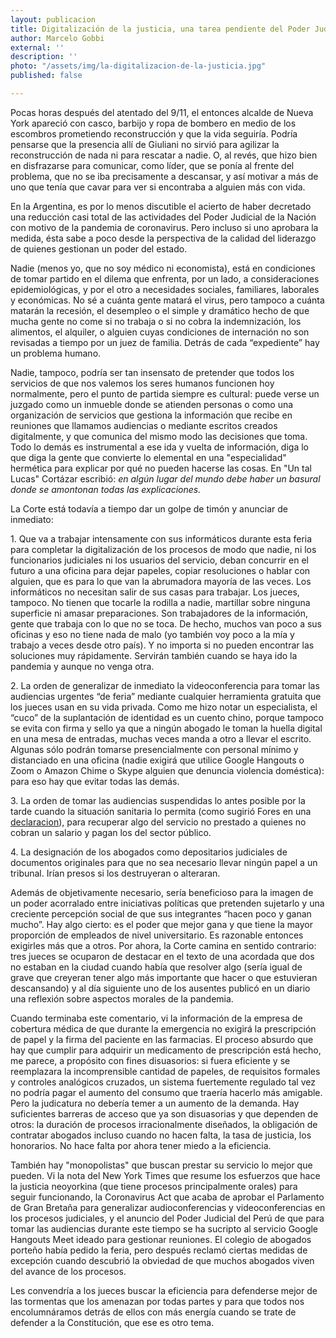 ```yaml
---
layout: publicacion
title: Digitalización de la justicia, una tarea pendiente del Poder Judicial
author: Marcelo Gobbi
external: ''
description: ''
photo: "/assets/img/la-digitalizacion-de-la-justicia.jpg"
published: false

---
```

Pocas horas después del atentado del 9/11, el entonces alcalde de Nueva York apareció con casco, barbijo y ropa de bombero en medio de los escombros prometiendo reconstrucción y que la vida seguiría. Podría pensarse que la presencia allí de Giuliani no sirvió para agilizar la reconstrucción de nada ni para rescatar a nadie. O, al revés, que hizo bien en disfrazarse para comunicar, como líder, que se ponía al frente del problema, que no se iba precisamente a descansar, y así motivar a más de uno que tenía que cavar para ver si encontraba a alguien más con vida.

En la Argentina, es por lo menos discutible el acierto de haber decretado una reducción casi total de las actividades del Poder Judicial de la Nación con motivo de la pandemia de coronavirus. Pero incluso si uno aprobara la medida, ésta sabe a poco desde la perspectiva de la calidad del liderazgo de quienes gestionan un poder del estado.

Nadie (menos yo, que no soy médico ni economista), está en condiciones de tomar partido en el dilema que enfrenta, por un lado, a consideraciones epidemiológicas, y por el otro a necesidades sociales, familiares, laborales y económicas. No sé a cuánta gente matará el virus, pero tampoco a cuánta matarán la recesión, el desempleo o el simple y dramático hecho de que mucha gente no come si no trabaja o si no cobra la indemnización, los alimentos, el alquiler, o alguien cuyas condiciones de internación no son revisadas a tiempo por un juez de familia. Detrás de cada “expediente” hay un problema humano.

Nadie, tampoco, podría ser tan insensato de pretender que todos los servicios de que nos valemos los seres humanos funcionen hoy normalmente, pero el punto de partida siempre es cultural: puede verse un juzgado como un inmueble donde se atienden personas o como una organización de servicios que gestiona la información que recibe en reuniones que llamamos audiencias o mediante escritos creados digitalmente, y que comunica del mismo modo las decisiones que toma. Todo lo demás es instrumental a ese ida y vuelta de información, diga lo que diga la gente que convierte lo elemental en una "especialidad" hermética para explicar por qué no pueden hacerse las cosas. En "Un tal Lucas" Cortázar escribió: _en algún lugar del mundo debe haber un basural donde se amontonan todas las explicaciones._

La Corte está todavía a tiempo dar un golpe de timón y anunciar de inmediato:

1\. Que va a trabajar intensamente con sus informáticos durante esta feria para completar la digitalización de los procesos de modo que nadie, ni los funcionarios judiciales ni los usuarios del servicio, deban concurrir en el futuro a una oficina para dejar papeles, copiar resoluciones o hablar con alguien, que es para lo que van la abrumadora mayoría de las veces. Los informáticos no necesitan salir de sus casas para trabajar. Los jueces, tampoco. No tienen que tocarle la rodilla a nadie, martillar sobre ninguna superficie ni amasar preparaciones. Son trabajadores de la información, gente que trabaja con lo que no se toca. De hecho, muchos van poco a sus oficinas y eso no tiene nada de malo (yo también voy poco a la mía y trabajo a veces desde otro país). Y no importa si no pueden encontrar las soluciones muy rápidamente. Servirán también cuando se haya ido la pandemia y aunque no venga otra.

2\. La orden de generalizar de inmediato la videoconferencia para tomar las audiencias urgentes “de feria” mediante cualquier herramienta gratuita que los jueces usan en su vida privada. Como me hizo notar un especialista, el “cuco” de la suplantación de identidad es un cuento chino, porque tampoco se evita con firma y sello ya que a ningún abogado le toman la huella digital en una mesa de entradas, muchas veces manda a otro a llevar el escrito. Algunas sólo podrán tomarse presencialmente con personal mínimo y distanciado en una oficina (nadie exigirá que utilice Google Hangouts o Zoom o Amazon Chime o Skype alguien que denuncia violencia doméstica): para eso hay que evitar todas las demás.

3\. La orden de tomar las audiencias suspendidas lo antes posible por la tarde cuando la situación sanitaria lo permita (como sugirió Fores en una [declaracion](https://foresjusticia.org/2020/03/18/coronavirus-cuidar-la-salud-y-tambien-el-servicio-de-justicia/)), para recuperar algo del servicio no prestado a quienes no cobran un salario y pagan los del sector público.

4\. La designación de los abogados como depositarios judiciales de documentos originales para que no sea necesario llevar ningún papel a un tribunal. Irían presos si los destruyeran o alteraran.

Además de objetivamente necesario, sería beneficioso para la imagen de un poder acorralado entre iniciativas políticas que pretenden sujetarlo y una creciente percepción social de que sus integrantes “hacen poco y ganan mucho”. Hay algo cierto: es el poder que mejor gana y que tiene la mayor proporción de empleados de nivel universitario. Es razonable entonces exigirles más que a otros. Por ahora, la Corte camina en sentido contrario: tres jueces se ocuparon de destacar en el texto de una acordada que dos no estaban en la ciudad cuando había que resolver algo (sería igual de grave que creyeran tener algo más importante que hacer o que estuvieran descansando) y al día siguiente uno de los ausentes publicó en un diario una reflexión sobre aspectos morales de la pandemia.

Cuando terminaba este comentario, vi la información de la empresa de cobertura médica de que durante la emergencia no exigirá la prescripción de papel y la firma del paciente en las farmacias. El proceso absurdo que hay que cumplir para adquirir un medicamento de prescripción está hecho, me parece, a propósito con fines disuasorios: si fuera eficiente y se reemplazara la incomprensible cantidad de papeles, de requisitos formales y controles analógicos cruzados, un sistema fuertemente regulado tal vez no podría pagar el aumento del consumo que traería hacerlo más amigable. Pero la judicatura no debería temer a un aumento de la demanda. Hay suficientes barreras de acceso que ya son disuasorias y que dependen de otros: la duración de procesos irracionalmente diseñados, la obligación de contratar abogados incluso cuando no hacen falta, la tasa de justicia, los honorarios. No hace falta por ahora tener miedo a la eficiencia.

También hay "monopolistas" que buscan prestar su servicio lo mejor que pueden. Vi la nota del New York Times que resume los esfuerzos que hace la justicia neoyorkina (que tiene procesos principalmente orales) para seguir funcionando, la Coronavirus Act que acaba de aprobar el Parlamento de Gran Bretaña para generalizar audioconferencias y videoconferencias en los procesos judiciales, y el anuncio del Poder Judicial del Perú de que para tomar las audiencias durante este tiempo se ha sucripto al servicio Google Hangouts Meet ideado para gestionar reuniones. El colegio de abogados porteño había pedido la feria, pero después reclamó ciertas medidas de excepción cuando descubrió la obviedad de que muchos abogados viven del avance de los procesos.

Les convendría a los jueces buscar la eficiencia para defenderse mejor de las tormentas que los amenazan por todas partes y para que todos nos encolumnáramos detrás de ellos con más energía cuando se trate de defender a la Constitución, que ese es otro tema.